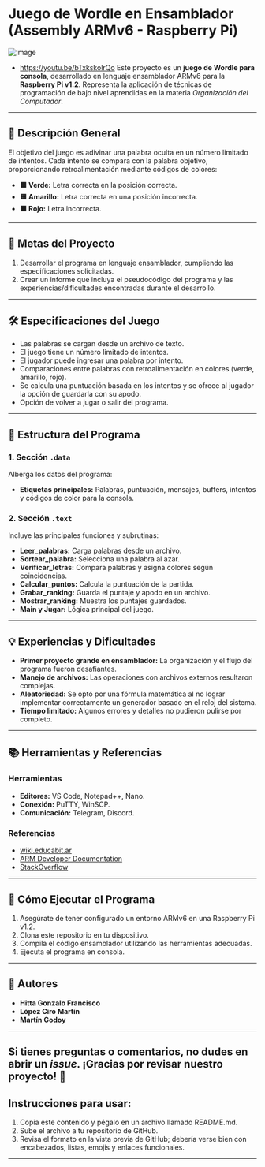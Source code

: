 # Juego de Wordle en Ensamblador (Assembly ARMv6 - Raspberry Pi)
![image](https://github.com/user-attachments/assets/17eb37a3-263b-46a0-9569-76992785a0f8)
- https://youtu.be/bTxkskolrQo
Este proyecto es un **juego de Wordle para consola**, desarrollado en lenguaje ensamblador ARMv6 para la **Raspberry Pi v1.2**. Representa la aplicación de técnicas de programación de bajo nivel aprendidas en la materia *Organización del Computador*.

---

## 📜 Descripción General

El objetivo del juego es adivinar una palabra oculta en un número limitado de intentos. Cada intento se compara con la palabra objetivo, proporcionando retroalimentación mediante códigos de colores:  
- **🟩 Verde:** Letra correcta en la posición correcta.  
- **🟨 Amarillo:** Letra correcta en una posición incorrecta.  
- **🟥 Rojo:** Letra incorrecta.

---

## 🎯 Metas del Proyecto

1. Desarrollar el programa en lenguaje ensamblador, cumpliendo las especificaciones solicitadas.
2. Crear un informe que incluya el pseudocódigo del programa y las experiencias/dificultades encontradas durante el desarrollo.

---

## 🛠️ Especificaciones del Juego

- Las palabras se cargan desde un archivo de texto.
- El juego tiene un número limitado de intentos.
- El jugador puede ingresar una palabra por intento.
- Comparaciones entre palabras con retroalimentación en colores (verde, amarillo, rojo).
- Se calcula una puntuación basada en los intentos y se ofrece al jugador la opción de guardarla con su apodo.
- Opción de volver a jugar o salir del programa.

---

## 📖 Estructura del Programa

### 1. Sección `.data`
Alberga los datos del programa:
- **Etiquetas principales:** Palabras, puntuación, mensajes, buffers, intentos y códigos de color para la consola.

### 2. Sección `.text`
Incluye las principales funciones y subrutinas:
- **Leer_palabras:** Carga palabras desde un archivo.
- **Sortear_palabra:** Selecciona una palabra al azar.
- **Verificar_letras:** Compara palabras y asigna colores según coincidencias.
- **Calcular_puntos:** Calcula la puntuación de la partida.
- **Grabar_ranking:** Guarda el puntaje y apodo en un archivo.
- **Mostrar_ranking:** Muestra los puntajes guardados.
- **Main y Jugar:** Lógica principal del juego.

---

## 💡 Experiencias y Dificultades

- **Primer proyecto grande en ensamblador:** La organización y el flujo del programa fueron desafiantes.  
- **Manejo de archivos:** Las operaciones con archivos externos resultaron complejas.  
- **Aleatoriedad:** Se optó por una fórmula matemática al no lograr implementar correctamente un generador basado en el reloj del sistema.  
- **Tiempo limitado:** Algunos errores y detalles no pudieron pulirse por completo.

---

## 📚 Herramientas y Referencias

### Herramientas
- **Editores:** VS Code, Notepad++, Nano.  
- **Conexión:** PuTTY, WinSCP.  
- **Comunicación:** Telegram, Discord.  

### Referencias
- [wiki.educabit.ar](http://wiki.educabit.ar)  
- [ARM Developer Documentation](https://developer.arm.com)  
- [StackOverflow](https://stackoverflow.com)  

---

## 📝 Cómo Ejecutar el Programa

1. Asegúrate de tener configurado un entorno ARMv6 en una Raspberry Pi v1.2.
2. Clona este repositorio en tu dispositivo.
3. Compila el código ensamblador utilizando las herramientas adecuadas.
4. Ejecuta el programa en consola.

---

## 👥 Autores

- **Hitta Gonzalo Francisco**  
- **López Ciro Martín**  
- **Martín Godoy**  

---

Si tienes preguntas o comentarios, no dudes en abrir un *issue*. ¡Gracias por revisar nuestro proyecto! 🚀
---
## Instrucciones para usar:
1. Copia este contenido y pégalo en un archivo llamado README.md.
2. Sube el archivo a tu repositorio de GitHub.
3. Revisa el formato en la vista previa de GitHub; debería verse bien con encabezados, listas, emojis y enlaces funcionales.
---
